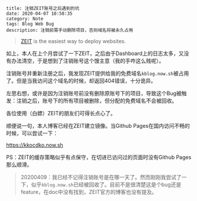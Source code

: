 ```
title: 注销ZEIT账号之后遇到的坑
date: 2020-04-07 10:58:35
category: Note
tags: Blog Web Bug
description: 注销前需手动删除项目，否则域名将被永久占用
```

> [ZEIT](https://zeit.co) is the easiest way to deploy websites.

如上，本人在上个月尝试了一下ZEIT，之后由于Dashboard上的日志太多，又没有办法清空，于是想到了注销账号这个馊主意（我的手咋这么贱呢）。

注销账号并重新注册之后，我发现ZEIT提供给我的免费域名`kblog.now.sh`被占用了。但是当我访问这个域名的时候，却返回404错误，十分诡异。

左思右想，或许是因为注销账号前没有删除原账号下的项目，导致这个Bug被触发：注销之后，账号下的所有项目被删除，但分配的免费域名不会被回收。

各位使用（白嫖）ZEIT的朋友们可得长点心了。

顺便说一句，本人博客已经在ZEIT建立镜像。当Github Pages在国内访问不畅的时候，可以尝试一下：

<https://kkocdko.now.sh>

PS：ZEIT的缓存策略似乎有点保守，在切进已访问过的页面时没有Github Pages那么顺滑。

> 20200409：我已经不记得注销账号是在哪一天了。然而刚刚我尝试了一下，似乎`kblog.now.sh`已经被回收了。目前不是很清楚这是个bug还是feature，在doc中没有找到，ZEIT官方的博客也没有提及。
